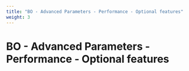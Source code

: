 ```yaml
---
title: "BO - Advanced Parameters - Performance - Optional features"
weight: 3
---
```


# BO - Advanced Parameters - Performance - Optional features
